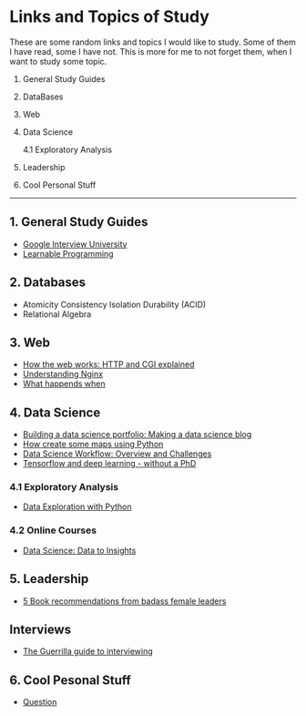 # Links and Topics of Study

These are some random links and topics I would like to study. Some of them I have read, some I have not. This is more for me to
not forget them, when I want to study some topic.

1. General Study Guides

2. DataBases

3. Web

4. Data Science

   4.1 Exploratory Analysis
   
5. Leadership

6. Cool Personal Stuff
  
----------------------------------------------------------------------


## 1. General Study Guides

* [Google Interview University](https://github.com/jwasham/google-interview-university#why-use-it)
* [Learnable Programming](http://worrydream.com/LearnableProgramming/)

## 2. Databases

* Atomicity Consistency Isolation Durability (ACID)
* Relational Algebra

## 3. Web

* [How the web works: HTTP and CGI explained](http://www.garshol.priv.no/download/text/http-tut.html)
* [Understanding Nginx](https://www.digitalocean.com/community/tutorials/understanding-nginx-http-proxying-load-balancing-buffering-and-caching)
* [What happends when](https://github.com/alex/what-happens-when)

## 4. Data Science

* [Building a data science portfolio: Making a data science blog](https://www.dataquest.io/blog/how-to-setup-a-data-science-blog/)
* [How create some maps using Python](http://sensitivecities.com/so-youd-like-to-make-a-map-using-python-EN.html)
* [Data Science Workflow: Overview and Challenges](https://cacm.acm.org/blogs/blog-cacm/169199-data-science-workflow-overview-and-challenges/fulltext)
* [Tensorflow and deep learning - without a PhD](https://www.youtube.com/watch?v=vq2nnJ4g6N0)

### 4.1 Exploratory Analysis

* [Data Exploration with Python](http://blog.districtdatalabs.com/data-exploration-with-python-1)

### 4.2 Online Courses

* [Data Science: Data to Insights](https://mitprofessionalx.mit.edu/courses/course-v1:MITProfessionalX+DSx+2017_T1/about)

## 5. Leadership

* [5 Book recommendations from badass female leaders](http://girlsintech.org/2017/01/09/5-book-recommendations-from-badass-female-leaders/)

## Interviews

* [The Guerrilla guide to interviewing](https://www.joelonsoftware.com/2006/10/25/the-guerrilla-guide-to-interviewing-version-30/)

## 6. Cool Pesonal Stuff

* [Question](https://markmanson.net/question)
